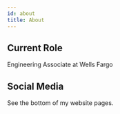 ```yaml
---
id: about
title: About
---
```


## Current Role

Engineering Associate at Wells Fargo

## Social Media

See the bottom of my website pages.
